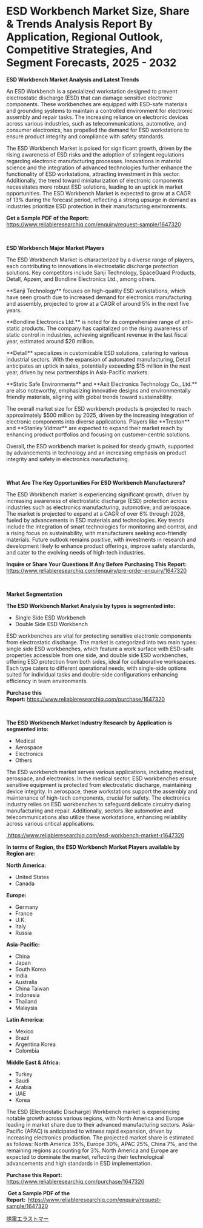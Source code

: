 <p><h1>ESD Workbench Market Size, Share & Trends Analysis Report By Application, Regional Outlook, Competitive Strategies, And Segment Forecasts, 2025 - 2032</h1></p><p><strong>ESD Workbench Market Analysis and Latest Trends</strong></p>
<p><p>An ESD Workbench is a specialized workstation designed to prevent electrostatic discharge (ESD) that can damage sensitive electronic components. These workbenches are equipped with ESD-safe materials and grounding systems to maintain a controlled environment for electronic assembly and repair tasks. The increasing reliance on electronic devices across various industries, such as telecommunications, automotive, and consumer electronics, has propelled the demand for ESD workstations to ensure product integrity and compliance with safety standards.</p><p>The ESD Workbench Market is poised for significant growth, driven by the rising awareness of ESD risks and the adoption of stringent regulations regarding electronic manufacturing processes. Innovations in material science and the integration of advanced technologies further enhance the functionality of ESD workstations, attracting investment in this sector. Additionally, the trend toward miniaturization of electronic components necessitates more robust ESD solutions, leading to an uptick in market opportunities. The ESD Workbench Market is expected to grow at a CAGR of 13% during the forecast period, reflecting a strong upsurge in demand as industries prioritize ESD protection in their manufacturing environments.</p></p>
<p><strong>Get a Sample PDF of the Report:&nbsp;</strong> <a href="https://www.reliableresearchiq.com/enquiry/request-sample/1647320?utm_campaign=1102&utm_medium=2&utm_source=Github&utm_content=ia&utm_term=21022025&utm_id=esd-workbench">https://www.reliableresearchiq.com/enquiry/request-sample/1647320</a></p>
<p>&nbsp;</p>
<p><strong>ESD Workbench Major Market Players</strong></p>
<p><p>The ESD Workbench Market is characterized by a diverse range of players, each contributing to innovations in electrostatic discharge protection solutions. Key competitors include Sanji Technology, SpaceGuard Products, Detall, Apzem, and Bondline Electronics Ltd., among others.</p><p>**Sanji Technology** focuses on high-quality ESD workstations, which have seen growth due to increased demand for electronics manufacturing and assembly, projected to grow at a CAGR of around 5% in the next five years. </p><p>**Bondline Electronics Ltd.** is noted for its comprehensive range of anti-static products. The company has capitalized on the rising awareness of static control in industries, achieving significant revenue in the last fiscal year, estimated around $20 million. </p><p>**Detall** specializes in customizable ESD solutions, catering to various industrial sectors. With the expansion of automated manufacturing, Detall anticipates an uptick in sales, potentially exceeding $15 million in the next year, driven by new partnerships in Asia-Pacific markets.</p><p>**Static Safe Environments** and **Asit Electronics Technology Co., Ltd.** are also noteworthy, emphasizing innovative designs and environmentally friendly materials, aligning with global trends toward sustainability.</p><p>The overall market size for ESD workbench products is projected to reach approximately $500 million by 2025, driven by the increasing integration of electronic components into diverse applications. Players like **Treston** and **Stanley Vidmar** are expected to expand their market reach by enhancing product portfolios and focusing on customer-centric solutions.</p><p>Overall, the ESD workbench market is poised for steady growth, supported by advancements in technology and an increasing emphasis on product integrity and safety in electronics manufacturing.</p></p>
<p>&nbsp;</p>
<p><strong>What Are The Key Opportunities For ESD Workbench Manufacturers?</strong></p>
<p><p>The ESD Workbench market is experiencing significant growth, driven by increasing awareness of electrostatic discharge (ESD) protection across industries such as electronics manufacturing, automotive, and aerospace. The market is projected to expand at a CAGR of over 6% through 2028, fueled by advancements in ESD materials and technologies. Key trends include the integration of smart technologies for monitoring and control, and a rising focus on sustainability, with manufacturers seeking eco-friendly materials. Future outlook remains positive, with investments in research and development likely to enhance product offerings, improve safety standards, and cater to the evolving needs of high-tech industries.</p></p>
<p><strong>Inquire or Share Your Questions If Any Before Purchasing This Report:</strong> <a href="https://www.reliableresearchiq.com/enquiry/pre-order-enquiry/1647320?utm_campaign=1102&utm_medium=2&utm_source=Github&utm_content=ia&utm_term=21022025&utm_id=esd-workbench">https://www.reliableresearchiq.com/enquiry/pre-order-enquiry/1647320</a></p>
<p>&nbsp;</p>
<p><strong>Market Segmentation</strong></p>
<p><strong>The ESD Workbench Market Analysis by types is segmented into:</strong></p>
<p><ul><li>Single Side ESD Workbench</li><li>Double Side ESD Workbench</li></ul></p>
<p><p>ESD workbenches are vital for protecting sensitive electronic components from electrostatic discharge. The market is categorized into two main types: single side ESD workbenches, which feature a work surface with ESD-safe properties accessible from one side, and double side ESD workbenches, offering ESD protection from both sides, ideal for collaborative workspaces. Each type caters to different operational needs, with single-side options suited for individual tasks and double-side configurations enhancing efficiency in team environments.</p></p>
<p><strong>Purchase this Report:&nbsp;</strong><a href="https://www.reliableresearchiq.com/purchase/1647320?utm_campaign=1102&utm_medium=2&utm_source=Github&utm_content=ia&utm_term=21022025&utm_id=esd-workbench">https://www.reliableresearchiq.com/purchase/1647320</a></p>
<p>&nbsp;</p>
<p><strong>The ESD Workbench Market Industry Research by Application is segmented into:</strong></p>
<p><ul><li>Medical</li><li>Aerospace</li><li>Electronics</li><li>Others</li></ul></p>
<p><p>The ESD workbench market serves various applications, including medical, aerospace, and electronics. In the medical sector, ESD workbenches ensure sensitive equipment is protected from electrostatic discharge, maintaining device integrity. In aerospace, these workstations support the assembly and maintenance of high-tech components, crucial for safety. The electronics industry relies on ESD workbenches to safeguard delicate circuitry during manufacturing and repair. Additionally, sectors like automotive and telecommunications also utilize these workstations, enhancing reliability across various critical applications.</p></p>
<p><a href="https://www.reliableresearchiq.com/esd-workbench-market-r1647320?utm_campaign=1102&utm_medium=2&utm_source=Github&utm_content=ia&utm_term=21022025&utm_id=esd-workbench">&nbsp;https://www.reliableresearchiq.com/esd-workbench-market-r1647320</a></p>
<p><strong>In terms of Region, the ESD Workbench Market Players available by Region are:</strong></p>
<p>
    <p> <strong> North America: </strong>
        <ul>
            <li>United States</li>
            <li>Canada</li>
        </ul>
        </p> 
    <p> <strong> Europe: </strong>
        <ul>
            <li>Germany</li>
            <li>France</li>
            <li>U.K.</li>
            <li>Italy</li>
            <li>Russia</li>
        </ul>
        </p> 
    <p> <strong> Asia-Pacific: </strong>
        <ul>
            <li>China</li>
            <li>Japan</li>
            <li>South Korea</li>
            <li>India</li>
            <li>Australia</li>
            <li>China Taiwan</li>
            <li>Indonesia</li>
            <li>Thailand</li>
            <li>Malaysia</li>
        </ul>
        </p> 
    <p> <strong> Latin America: </strong>
        <ul>
            <li>Mexico</li>
            <li>Brazil</li>
            <li>Argentina Korea</li>
            <li>Colombia</li>
        </ul>
        </p> 
    <p> <strong> Middle East & Africa: </strong>
        <ul>
            <li>Turkey</li>
            <li>Saudi</li>
            <li>Arabia</li>
            <li>UAE</li>
            <li>Korea</li>
        </ul>
    </p>
    </p>
<p><p>The ESD (Electrostatic Discharge) Workbench market is experiencing notable growth across various regions, with North America and Europe leading in market share due to their advanced manufacturing sectors. Asia-Pacific (APAC) is anticipated to witness rapid expansion, driven by increasing electronics production. The projected market share is estimated as follows: North America 35%, Europe 30%, APAC 25%, China 7%, and the remaining regions accounting for 3%. North America and Europe are expected to dominate the market, reflecting their technological advancements and high standards in ESD implementation.</p></p>
<p><strong>Purchase this Report: </strong><a href="https://www.reliableresearchiq.com/purchase/1647320?utm_campaign=1102&utm_medium=2&utm_source=Github&utm_content=ia&utm_term=21022025&utm_id=esd-workbench">https://www.reliableresearchiq.com/purchase/1647320</a></p>
<p>&nbsp;<strong>Get a Sample PDF of the Report:&nbsp;&nbsp;</strong><a href="https://www.reliableresearchiq.com/enquiry/request-sample/1647320?utm_campaign=1102&utm_medium=2&utm_source=Github&utm_content=ia&utm_term=21022025&utm_id=esd-workbench">https://www.reliableresearchiq.com/enquiry/request-sample/1647320</a></p>
<p><strong></strong></p>
<p><p><a href="https://github.com/mohamedbakry57/Market-Research-Report-List-7/blob/main/155198838397.md?utm_campaign=1102&utm_medium=2&utm_source=Github&utm_content=ia&utm_term=21022025&utm_id=esd-workbench">誘電エラストマー</a></p></p>